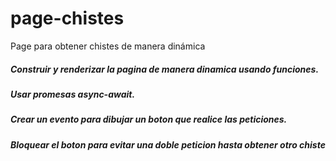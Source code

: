 # page-chistes
Page para obtener chistes de manera dinámica 

##### Construir y renderizar la pagina de manera dinamica usando funciones.

##### Usar promesas async-await.

##### Crear un evento para dibujar un boton que realice las peticiones.

##### Bloquear el boton para evitar una doble peticion hasta obtener otro chiste

